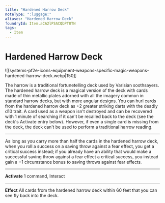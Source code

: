 ```yaml
---
title: "Hardened Harrow Deck"
noteType: ":luggage:"
aliases: "Hardened Harrow Deck"
foundryId: Item.aCA2lPSACQbPT0TN
tags:
  - Item
---
```


# Hardened Harrow Deck
![[systems-pf2e-icons-equipment-weapons-specific-magic-weapons-hardened-harrow-deck.webp|150]]

The harrow is a traditional fortunetelling deck used by Varisian soothsayers. The hardened harrow deck is a magical version of the deck with cards made of thin metallic plates adorned with all the imagery common in standard harrow decks, but with more angular designs. You can hurl cards from the hardened harrow deck as +2 greater striking darts with the deadly d10 trait. A card used as a weapon isn't destroyed and can be recovered with 1 minute of searching if it can't be recalled back to the deck (see the deck's Activate entry below). However, if even a single card is missing from the deck, the deck can't be used to perform a traditional harrow reading.

* * *

As long as you carry more than half the cards in the hardened harrow deck, when you roll a success on a saving throw against a fear effect, you get a critical success instead; if you already have an ability that would make a successful saving throw against a fear effect a critical success, you instead gain a +1 circumstance bonus to saving throws against fear effects.

* * *

**Activate** 1 command, Interact

* * *

**Effect** All cards from the hardened harrow deck within 60 feet that you can see fly back into the deck.
